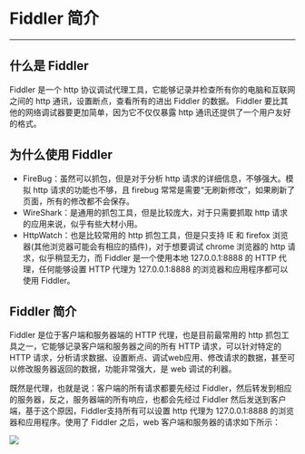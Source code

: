 # Fiddler 简介

---

## 什么是 Fiddler

Fiddler 是一个 http 协议调试代理工具，它能够记录并检查所有你的电脑和互联网之间的 http 通讯，设置断点，查看所有的进出 Fiddler 的数据。 Fiddler 要比其他的网络调试器要更加简单，因为它不仅仅暴露 http 通讯还提供了一个用户友好的格式。

## 为什么使用 Fiddler

* FireBug：虽然可以抓包，但是对于分析 http 请求的详细信息，不够强大。模拟 http 请求的功能也不够，且 firebug 常常是需要“无刷新修改”，如果刷新了页面，所有的修改都不会保存。
* WireShark：是通用的抓包工具，但是比较庞大，对于只需要抓取 http 请求的应用来说，似乎有些大材小用。
* HttpWatch：也是比较常用的 http 抓包工具，但是只支持 IE 和 firefox 浏览器(其他浏览器可能会有相应的插件)，对于想要调试 chrome 浏览器的 http 请求，似乎稍显无力，而 Fiddler 是一个使用本地 127.0.0.1:8888 的 HTTP 代理，任何能够设置 HTTP 代理为 127.0.0.1:8888 的浏览器和应用程序都可以使用 Fiddler。

## Fiddler 简介

Fiddler 是位于客户端和服务器端的 HTTP 代理，也是目前最常用的 http 抓包工具之一，它能够记录客户端和服务器之间的所有 HTTP 请求，可以针对特定的 HTTP 请求，分析请求数据、设置断点、调试web应用、修改请求的数据，甚至可以修改服务器返回的数据，功能非常强大，是 web 调试的利器。

既然是代理，也就是说：客户端的所有请求都要先经过 Fiddler，然后转发到相应的服务器，反之，服务器端的所有响应，也都会先经过 Fiddler 然后发送到客户端，基于这个原因，Fiddler支持所有可以设置 http 代理为 127.0.0.1:8888 的浏览器和应用程序。使用了 Fiddler 之后，web 客户端和服务器的请求如下所示：

![](/assets/772156-20170609120423684-397552650.png)